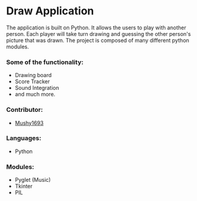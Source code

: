 # Draw Application #

The application is built on Python. It allows the users to play with another person. Each player will take turn drawing and guessing the other person's picture that was drawn. The project is composed of many different python modules.

### Some of the functionality: ###

* Drawing board
* Score Tracker
* Sound Integration
* and much more.


### Contributor: ###

* [Mushy1693](https://bitbucket.org/mushy1693/)

### Languages: ###

* Python

### Modules: ###

* Pyglet (Music)
* Tkinter
* PIL